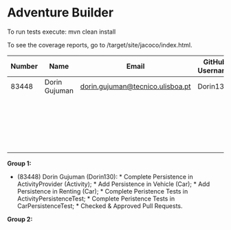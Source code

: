 # Adventure Builder

To run tests execute: mvn clean install

To see the coverage reports, go to <module name>/target/site/jacoco/index.html.


|   Number   |          Name           |                Email               |   GitHub Username  | Group |
| ---------- | ----------------------- | ---------------------------------- | -------------------| ----- |
| 83448      |  Dorin Gujuman          | dorin.gujuman@tecnico.ulisboa.pt   |  Dorin130          |   1   |
|            |                         |                                    |                    |   1   |
|            |                         |                                    |                    |   1   |
|            |                         |                                    |                    |   2   |
|            |                         |                                    |                    |   2   |
|            |                         |                                    |                    |   2   |

**Group 1:**
 - (83448) Dorin Gujuman (Dorin130):
       * Complete Persistence in ActivityProvider (Activity);
       * Add Persistence in Vehicle (Car);
       * Add Persistence in Renting (Car);
       * Complete Peristence Tests in ActivityPersistenceTest;
       * Complete Peristence Tests in CarPersistenceTest;
       * Checked & Approved Pull Requests.

**Group 2:**
